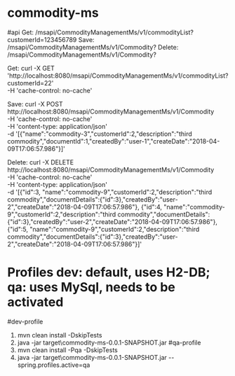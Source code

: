 # commodity-ms
#api
Get: /msapi/CommodityManagementMs/v1/commodityList?customerId=123456789
Save: /msapi/CommodityManagementMs/v1/Commodity?
Delete: /msapi/CommodityManagementMs/v1/Commodity?

Get:
curl -X GET \
  'http://localhost:8080/msapi/CommodityManagementMs/v1/commodityList?customerId=22' \
  -H 'cache-control: no-cache'

Save:
curl -X POST \
  http://localhost:8080/msapi/CommodityManagementMs/v1/Commodity \
  -H 'cache-control: no-cache' \
  -H 'content-type: application/json' \
  -d '[{"name":"commodity-3","customerId":2,"description":"third commodity","documentId":1,"createdBy":"user-1","createDate":"2018-04-09T17:06:57.986"}]'

Delete:
curl -X DELETE \
  http://localhost:8080/msapi/CommodityManagementMs/v1/Commodity \
  -H 'cache-control: no-cache' \
  -H 'content-type: application/json' \
  -d '[{"id":3, "name":"commodity-9","customerId":2,"description":"third commodity","documentDetails":{"id":3},"createdBy":"user-2","createDate":"2018-04-09T17:06:57.986"}, {"id":4, "name":"commodity-9","customerId":2,"description":"third commodity","documentDetails":{"id":3},"createdBy":"user-2","createDate":"2018-04-09T17:06:57.986"}, {"id":5, "name":"commodity-9","customerId":2,"description":"third commodity","documentDetails":{"id":3},"createdBy":"user-2","createDate":"2018-04-09T17:06:57.986"}]'

# Profiles dev: default, uses H2-DB; qa: uses MySql, needs to be activated
#dev-profile
1. mvn clean install -DskipTests
2. java -jar target\commodity-ms-0.0.1-SNAPSHOT.jar
#qa-profile
1. mvn clean install -Pqa -DskipTests
2. java -jar target\commodity-ms-0.0.1-SNAPSHOT.jar --spring.profiles.active=qa